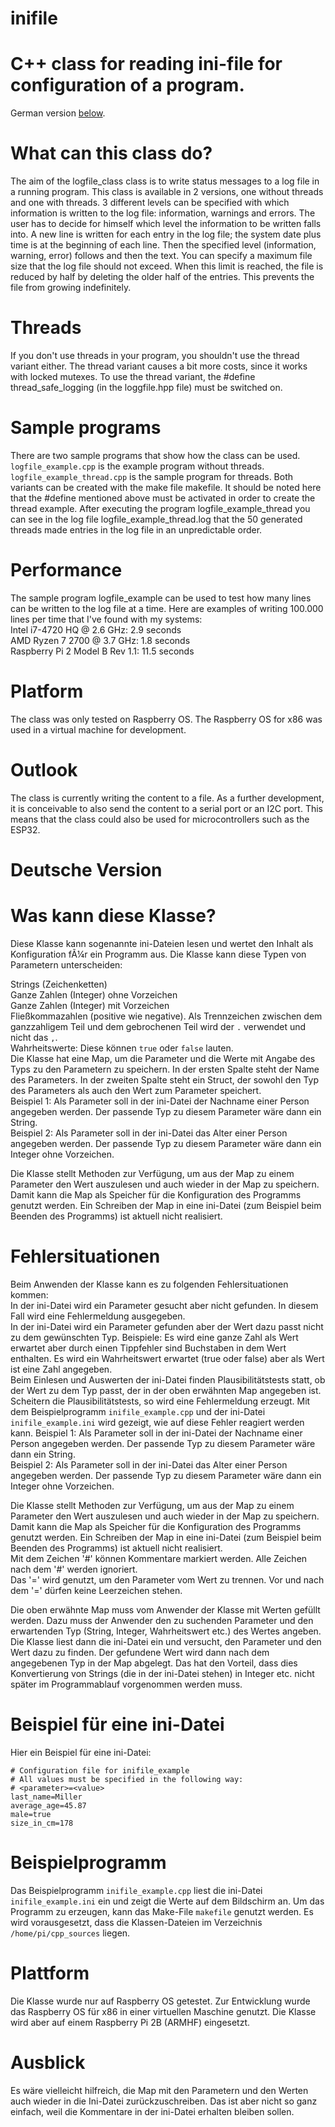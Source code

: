 # inifile
# C++ class for reading ini-file for configuration of a program.

German version [below](#deutsche-version).

# What can this class do?

The aim of the logfile_class class is to write status messages to a log file in a running program. This class is available in 2 versions, one without threads and one with threads.
3 different levels can be specified with which information is written to the log file: information, warnings and errors. The user has to decide for himself which level the information to be written falls into.
A new line is written for each entry in the log file; the system date plus time is at the beginning of each line. Then the specified level (information, warning, error) follows and then the text.
You can specify a maximum file size that the log file should not exceed. When this limit is reached, the file is reduced by half by deleting the older half of the entries. This prevents the file from growing indefinitely.

# Threads
If you don't use threads in your program, you shouldn't use the thread variant either. The thread variant causes a bit more costs, since it works with locked mutexes. To use the thread variant, the #define thread_safe_logging (in the loggfile.hpp file) must be switched on.

# Sample programs

There are two sample programs that show how the class can be used. ```logfile_example.cpp``` is the example program without threads. ```logfile_example_thread.cpp``` is the sample program for threads.
Both variants can be created with the make file makefile. It should be noted here that the #define mentioned above must be activated in order to create the thread example.
After executing the program logfile_example_thread you can see in the log file logfile_example_thread.log that the 50 generated threads made entries in the log file in an unpredictable order.

# Performance

The sample program logfile_example can be used to test how many lines can be written to the log file at a time. Here are examples of writing 100.000 lines per time that I've found with my systems:  
Intel i7-4720 HQ @ 2.6 GHz: 2.9 seconds  
AMD Ryzen 7 2700 @ 3.7 GHz: 1.8 seconds  
Raspberry Pi 2 Model B Rev 1.1: 11.5 seconds  

# Platform

The class was only tested on Raspberry OS. The Raspberry OS for x86 was used in a virtual machine for development. 

# Outlook
The class is currently writing the content to a file. As a further development, it is conceivable to also send the content to a serial port or an I2C port. This means that the class could also be used for microcontrollers such as the ESP32. 

# Deutsche Version

# Was kann diese Klasse?

Diese Klasse kann sogenannte ini-Dateien lesen und wertet den Inhalt als Konfiguration fÃ¼r ein Programm aus. Die Klasse kann diese Typen von Parametern unterscheiden:

Strings (Zeichenketten)  
Ganze Zahlen (Integer) ohne Vorzeichen  
Ganze Zahlen (Integer) mit Vorzeichen  
Fließkommazahlen (positive wie negative). Als Trennzeichen zwischen dem ganzzahligem Teil und dem gebrochenen Teil wird der ```.``` verwendet und nicht das ```,```.   
Wahrheitswerte: Diese können ```true``` oder ```false``` lauten.  
Die Klasse hat eine Map, um die Parameter und die Werte mit Angabe des Typs zu den Parametern zu speichern. In der ersten Spalte steht der Name des Parameters. In der zweiten Spalte steht ein Struct, der sowohl den Typ des Parameters als auch den Wert zum Parameter speichert.  
Beispiel 1: Als Parameter soll in der ini-Datei der Nachname einer Person angegeben werden. Der passende Typ zu diesem Parameter wäre dann ein String.  
Beispiel 2: Als Parameter soll in der ini-Datei das Alter einer Person angegeben werden. Der passende Typ zu diesem Parameter wäre dann ein Integer ohne Vorzeichen.  

Die Klasse stellt Methoden zur Verfügung, um aus der Map zu einem Parameter den Wert auszulesen und auch wieder in der Map zu speichern. Damit kann die Map als Speicher für die Konfiguration des Programms genutzt werden. Ein Schreiben der Map in eine ini-Datei (zum Beispiel beim Beenden des Programms) ist aktuell nicht realisiert.

# Fehlersituationen

Beim Anwenden der Klasse kann es zu folgenden Fehlersituationen kommen:  
In der ini-Datei wird ein Parameter gesucht aber nicht gefunden. In diesem Fall wird eine Fehlermeldung ausgegeben.  
In der ini-Datei wird ein Parameter gefunden aber der Wert dazu passt nicht zu dem gewünschten Typ. Beispiele: Es wird eine ganze Zahl als Wert erwartet aber durch einen Tippfehler sind Buchstaben in dem Wert enthalten. Es wird ein Wahrheitswert erwartet (true oder false) aber als Wert ist eine Zahl angegeben.  
Beim Einlesen und Auswerten der ini-Datei finden Plausibilitätstests statt, ob der Wert zu dem Typ passt, der in der oben erwähnten Map angegeben ist. Scheitern die Plausibilitätstests, so wird eine Fehlermeldung erzeugt.
Mit dem Beispielprogramm ```inifile_example.cpp``` und der ini-Datei ```inifile_example.ini``` wird gezeigt, wie auf diese Fehler reagiert werden kann.
Beispiel 1: Als Parameter soll in der ini-Datei der Nachname einer Person angegeben werden. Der passende Typ zu diesem Parameter wäre dann ein String.  
Beispiel 2: Als Parameter soll in der ini-Datei das Alter einer Person angegeben werden. Der passende Typ zu diesem Parameter wäre dann ein Integer ohne Vorzeichen.  

Die Klasse stellt Methoden zur Verfügung, um aus der Map zu einem Parameter den Wert auszulesen und auch wieder in der Map zu speichern. Damit kann die Map als Speicher für die Konfiguration des Programms genutzt werden. Ein Schreiben der Map in eine ini-Datei (zum Beispiel beim Beenden des Programms) ist aktuell nicht realisiert.  
Mit dem Zeichen '\#' können Kommentare markiert werden. Alle Zeichen nach dem '\#' werden ignoriert.  
Das '=' wird genutzt, um den Parameter vom Wert zu trennen. Vor und nach dem '=' dürfen keine Leerzeichen stehen.

Die oben erwähnte Map muss vom Anwender der Klasse mit Werten gefüllt werden. Dazu muss der Anwender den zu suchenden Parameter und den erwartenden Typ (String, Integer, Wahrheitswert etc.) des Wertes angeben. Die Klasse liest dann die ini-Datei ein und versucht, den Parameter und den Wert dazu zu finden. Der gefundene Wert wird dann nach dem angegebenen Typ in der Map abgelegt. Das hat den Vorteil, dass dies Konvertierung von Strings (die in der ini-Datei stehen) in Integer etc. nicht später im Programmablauf vorgenommen werden muss.

# Beispiel für eine ini-Datei

Hier ein Beispiel für eine ini-Datei:
```
# Configuration file for inifile_example 
# All values must be specified in the following way:  
# <parameter>=<value>  
last_name=Miller
average_age=45.87
male=true
size_in_cm=178
```

# Beispielprogramm

Das Beispielprogramm ```inifile_example.cpp``` liest die ini-Datei ```inifile_example.ini``` ein und zeigt die Werte auf dem Bildschirm an. Um das Programm zu erzeugen, kann das Make-File ```makefile``` genutzt werden. Es wird vorausgesetzt, dass die Klassen-Dateien im Verzeichnis ```/home/pi/cpp_sources``` liegen.

# Plattform

Die Klasse wurde nur auf Raspberry OS getestet. Zur Entwicklung wurde das Raspberry OS für x86 in einer virtuellen Maschine genutzt. Die Klasse wird aber auf einem Raspberry Pi 2B (ARMHF) eingesetzt.  

# Ausblick
Es wäre vielleicht hilfreich, die Map mit den Parametern und den Werten auch wieder in die Ini-Datei zurückzuschreiben. Das ist aber nicht so ganz einfach, weil die Kommentare in der ini-Datei erhalten bleiben sollen.

